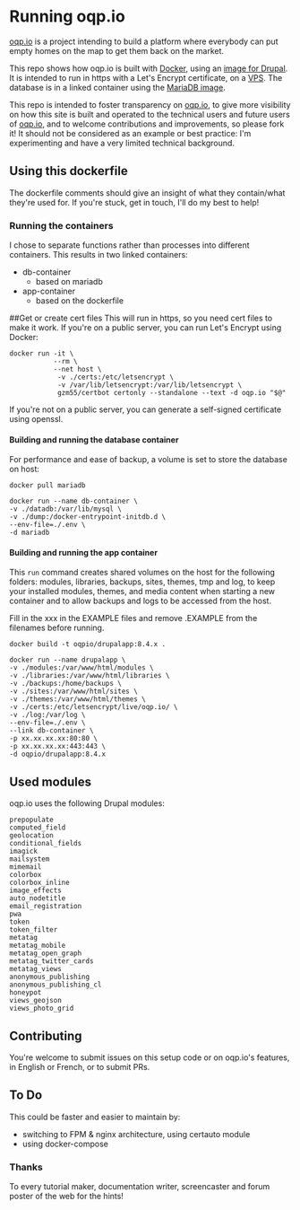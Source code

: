 # Running oqp.io

[oqp.io](https://oqp.io/en ) is a project intending to build a platform where everybody can put empty homes on the map to get them back on the market.

This repo shows how oqp.io is built with [Docker](https://www.docker.com), using an [image for Drupal](https://hub.docker.com/_/drupal/). It is intended to run in https with a Let's Encrypt certificate, on a [VPS](https://en.wikipedia.org/wiki/Virtual_private_server). The database is in a linked container using the [MariaDB image](https://hub.docker.com/_/mariadb/).

This repo is intended to foster transparency on [oqp.io](https://oqp.io), to give more visibility on how this site is built and operated to the technical users and future users of [oqp.io](https://oqp.io), and to welcome contributions and improvements, so please fork it! It should not be considered as an example or best practice: I'm experimenting and have a very limited technical background.

## Using this dockerfile

The dockerfile comments should give an insight of what they contain/what they're used for. If you're stuck, get in touch, I'll do my best to help!

### Running the containers

I chose to separate functions rather than processes into different containers. This results in two linked containers:
* db-container
  * based on mariadb
* app-container
  * based on the dockerfile

##Get or create cert files
This will run in https, so you need cert files to make it work. If you're on a public server, you can run Let's Encrypt using Docker:
```
docker run -it \
           --rm \
           --net host \
            -v ./certs:/etc/letsencrypt \
            -v /var/lib/letsencrypt:/var/lib/letsencrypt \
            gzm55/certbot certonly --standalone --text -d oqp.io "$@" 
```

If you're not on a public server, you can generate a self-signed certificate using openssl. 

#### Building and running the database container

For performance and ease of backup, a volume is set to store the database on host:

```
docker pull mariadb

docker run --name db-container \
-v ./datadb:/var/lib/mysql \
-v ./dump:/docker-entrypoint-initdb.d \
--env-file=./.env \
-d mariadb
```

#### Building and running the app container

This `run` command creates shared volumes on the host for the following folders: modules, libraries, backups, sites, themes, tmp and log, to keep your installed modules, themes, and media content when starting a new container and to allow backups and logs to be accessed from the host.

Fill in the xxx in the EXAMPLE files and remove .EXAMPLE from the filenames before running.

```
docker build -t oqpio/drupalapp:8.4.x .

docker run --name drupalapp \
-v ./modules:/var/www/html/modules \
-v ./libraries:/var/www/html/libraries \
-v ./backups:/home/backups \
-v ./sites:/var/www/html/sites \
-v ./themes:/var/www/html/themes \
-v ./certs:/etc/letsencrypt/live/oqp.io/ \
-v ./log:/var/log \
--env-file=./.env \
--link db-container \
-p xx.xx.xx.xx:80:80 \
-p xx.xx.xx.xx:443:443 \
-d oqpio/drupalapp:8.4.x
```

## Used modules

oqp.io uses the following Drupal modules:

```
prepopulate
computed_field
geolocation
conditional_fields
imagick
mailsystem
mimemail
colorbox
colorbox_inline
image_effects
auto_nodetitle
email_registration
pwa
token
token_filter
metatag
metatag_mobile
metatag_open_graph
metatag_twitter_cards
metatag_views
anonymous_publishing
anonymous_publishing_cl
honeypot
views_geojson
views_photo_grid
```

## Contributing

You're welcome to submit issues on this setup code or on oqp.io's features, in English or French, or to submit PRs.

## To Do

This could be faster and easier to maintain by:
* switching to FPM & nginx architecture, using certauto module
* using docker-compose

### Thanks

To every tutorial maker, documentation writer, screencaster and forum poster of the web for the hints!
